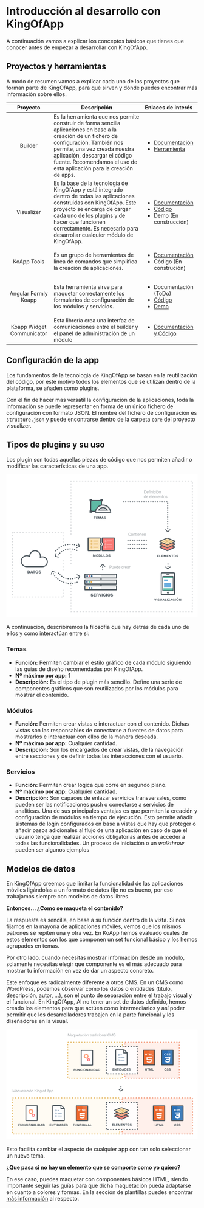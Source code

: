# Introducción al desarrollo con KingOfApp

A continuación vamos a explicar los conceptos básicos que tienes que conocer antes de empezar a desarrollar con KingOfApp.

## Proyectos y herramientas

A modo de resumen vamos a explicar cada uno de los proyectos que forman parte de KingOfApp, para qué sirven y dónde puedes encontrar más información sobre ellos.

| Proyecto   | Descripción | Enlaces de interés |
| :--------: | ----------- | :------------ |
| Builder    | Es la herramienta que nos permite construir de forma sencilla aplicaciones en base a la creación de un fichero de configuración. También nos permite, una vez creada nuestra aplicación, descargar el código fuente. Recomendamos el uso de esta aplicación para la creación de apps. | <ul><li>[Documentación](spanish/getting_started/builder/readme.md)</li><li>[Herramienta](http://builder.kingofapp.com)</li></ul> |
| Visualizer | Es la base de la tecnología de KingOfApp y está integrado dentro de todas las aplicaciones construidas con KingOfApp. Este proyecto se encarga de cargar cada uno de los plugins y de hacer que funcionen correctamente. Es necesario para desarrollar cualquier módulo de KingOfApp. | <ul><li>[Documentación](spanish/advance/visualizer/readme.md)</li> <li>[Código](https://github.com/KingofApp/com.kingofapp.visualizer)</li> <li>Demo (En construcción) |
| KoApp Tools | Es un grupo de herramientas de línea de comandos que simplifica la creación de aplicaciones. | <ul><li>[Documentación](spanish/advance/tools/readme.md)</li> <li>Código (En construción)</li></ul> |
| Angular Formly Koapp | Esta herramienta sirve para maquetar correctamente los formularios de configuración de los módulos y servicios. |  <ul><li>Documentación (ToDo)</li> <li>[Código](https://github.com/KingofApp/angular-formly-templates-koapp)</li><li>[Demo](http://jsbin.com/qiwoxa/edit?html,css,js,output)</li></ul> |
| Koapp Widget Communicator | Esta librería crea una interfaz de comunicaciones entre el builder y el panel de administración de un módulo | <ul><li>[Documentación y Código](https://github.com/KingofApp/koapp-widget-communicator)</li></ul> |

## Configuración de la app

Los fundamentos de la tecnología de KingOfApp se basan en la reutilización del código, por este motivo todos los elementos que se utilizan dentro de la plataforma, se añaden como plugins.

Con el fin de hacer mas versátil la configuración de la aplicaciones, toda la información se puede representar en forma de un único fichero de configuración con formato JSON. El nombre del fichero de configuración es `structure.json` y puede encontrarse dentro de la carpeta `core` del proyecto visualizer.

## Tipos de plugins y su uso

Los plugin son todas aquellas piezas de código que nos permiten añadir o modificar las características de una app.

![Diagrama de funcionamiento de los plugins en KingOfApp](../screenshots/funcionamientoPlataforma.png)

A continuación, describiremos la filosofía que hay detrás de cada uno de ellos y como interactúan entre si:

### Temas

- **Función:** Permiten cambiar el estilo gráfico de cada módulo siguiendo las guías de diseño recomendadas por KingOfApp.
- **Nº máximo por app:** 1
- **Descripción:** Es el tipo de plugin más sencillo. Define una serie de componentes gráficos que son reutilizados por los módulos para mostrar el contenido.

### Módulos

- **Función:** Permiten crear vistas e interactuar con el contenido. Dichas vistas son las responsables de conectarse a fuentes de datos para mostrarlos e interactuar con ellos de la manera deseada.
- **Nº máximo por app:** Cualquier cantidad.
- **Descripción:** Son los encargados de crear vistas, de la navegación entre secciones y de definir todas las interacciones con el usuario.

### Servicios

- **Función:** Permiten crear lógica que corre en segundo plano.
- **Nº máximo por app:** Cualquier cantidad.
- **Descripción:** Son capaces de enlazar servicios transversales, como pueden ser las notificaciones push o conectarse a servicios de analíticas. Una de sus principales ventajas es que permiten la creación y configuración de módulos en tiempo de ejecución. Esto permite añadir sistemas de login configurados en base a vistas que hay que proteger o añadir pasos adicionales al flujo de una aplicación en caso de que el usuario tenga que realizar acciones obligatorias antes de acceder a todas las funcionalidades. Un proceso de iniciación o un *walkthrow* pueden ser algunos ejemplos

## Modelos de datos

En KingOfApp creemos que limitar la funcionalidad de las aplicaciones móviles ligándolas a un formato de datos fijo no es bueno, por eso trabajamos siempre con modelos de datos libres.

**Entonces... ¿Como se maqueta el contenido?**

La respuesta es sencilla, en base a su función dentro de la vista. Si nos fijamos en la mayoría de aplicaciones móviles, vemos que los mismos patrones se repiten una y otra vez. En KoApp hemos evaluado cuales de estos elementos son los que componen un set funcional básico y los hemos agrupados en temas.

Por otro lado, cuando necesitas mostrar información desde un módulo, solamente necesitas elegir que componente es el más adecuado para mostrar tu información en vez de dar un aspecto concreto.

Este enfoque es radicalmente diferente a otros CMS. En un CMS como WordPress, podemos observar como los datos o entidades (titulo, descripción, autor, ...), son el punto de separación entre el trabajo visual y el funcional. En KingOfApp, Al no tener un set de datos definido, hemos creado los elementos para que actúen como intermediarios y así poder permitir que los desarrolladores trabajen en la parte funcional y los diseñadores en la visual.

![Diferencias de maquetación entre Wordpress y KingOfApp](../screenshots/CMSvsKingOfApp.png)

Esto facilita cambiar el aspecto de cualquier app con tan solo seleccionar un nuevo tema.

**¿Que pasa si no hay un elemento que se comporte como yo quiero?**

En ese caso, puedes maquetar con componentes básicos HTML, siendo importante seguir las guías para que dicha maquetación pueda adaptarse en cuanto a colores y formas. En la sección de plantillas puedes encontrar [más información](spanish/advance/themes.md) al respecto.
